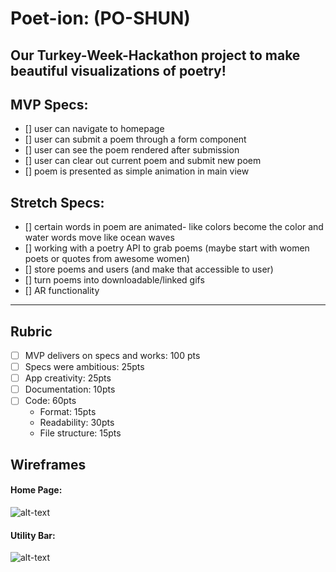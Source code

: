 # Poet-ion: (PO-SHUN)
Our Turkey-Week-Hackathon project to make beautiful visualizations of poetry!
---
## MVP Specs:
- [] user can navigate to homepage
- [] user can submit a poem through a form component
- [] user can see the poem rendered after submission
- [] user can clear out current poem and submit new poem
- [] poem is presented as simple animation in main view


## Stretch Specs:
- [] certain words in poem are animated- like colors become the color and water words move like ocean waves
- [] working with a poetry API to grab poems (maybe start with women poets or quotes from awesome women)
- [] store poems and users (and make that accessible to user)
- [] turn poems into downloadable/linked gifs
- [] AR functionality

---

## Rubric
- [ ] MVP delivers on specs and works: 100 pts
- [ ] Specs were ambitious: 25pts
- [ ] App creativity: 25pts
- [ ] Documentation: 10pts
- [ ] Code: 60pts
  - Format: 15pts
  - Readability: 30pts
  - File structure: 15pts


## Wireframes

#### Home Page:
![alt-text][wf-01]
#### Utility Bar:
![alt-text][wf-02]

[wf-01]: http://res.cloudinary.com/ontoneio/image/upload/c_scale,w_600/v1511231315/Poet-ion/poet-ion_wireframes_1.jpg "Home Page Layout"
[wf-02]: https://res.cloudinary.com/ontoneio/image/upload/c_scale,w_600/v1511231318/Poet-ion/poet-ion_wireframes_2.jpg "Form Layout"
